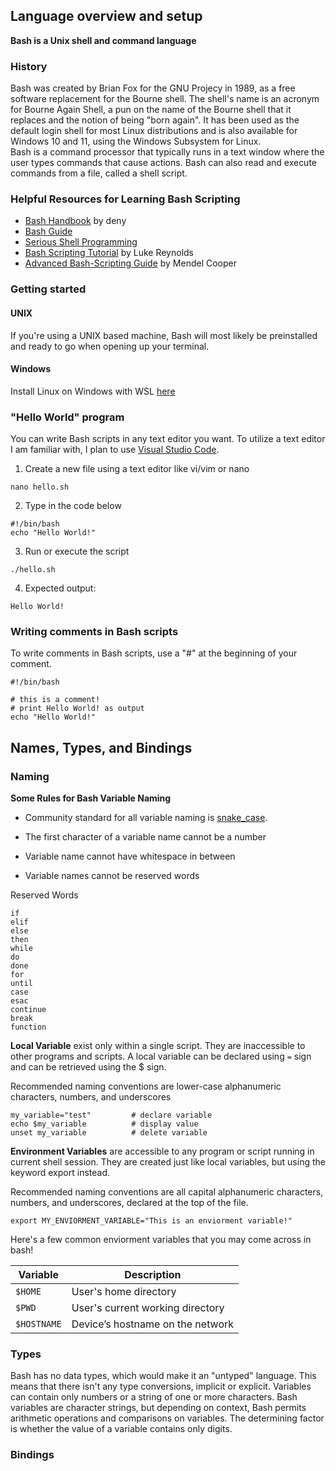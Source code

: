 
## Language overview and setup
**Bash is a Unix shell and command language**

### History

Bash was created by Brian Fox for the GNU Projecy in 1989, as a free software replacement for the Bourne shell. The shell's name is an acronym for Bourne Again Shell, a pun on the name of the Bourne shell that it replaces and the notion of being "born again". It has been used as the default login shell for most Linux distributions and is also available for Windows 10 and 11, using the Windows Subsystem for Linux. \
Bash is a command processor that typically runs in a text window where the user types commands that cause actions. Bash can also read and execute commands from a file, called a shell script.

### Helpful Resources for Learning Bash Scripting
- [Bash Handbook](https://github.com/denysdovhan/bash-handbook) by deny
- [Bash Guide](https://mywiki.wooledge.org/BashGuide)
- [Serious Shell Programming](https://freebsdfrau.gitbook.io/serious-shell-programming/acknowledgements)
- [Bash Scripting Tutorial](https://linuxconfig.org/bash-scripting-tutorial) by Luke Reynolds
- [Advanced Bash-Scripting Guide](https://tldp.org/LDP/abs/html/) by Mendel Cooper

### Getting started

#### UNIX
If you're using a UNIX based machine, Bash will most likely be preinstalled and ready to go when opening up your terminal. 

#### Windows
Install Linux on Windows with WSL [here](https://learn.microsoft.com/en-us/windows/wsl/install) 

### "Hello World" program
You can write Bash scripts in any text editor you want. To utilize a text editor I am familiar with, I plan to use [Visual Studio Code](https://code.visualstudio.com/). 
1. Create a new file using a text editor like vi/vim or nano
```
nano hello.sh
```
2. Type in the code below
```
#!/bin/bash
echo "Hello World!"
```
3. Run or execute the script
```
./hello.sh
```
4. Expected output:
```
Hello World!
```

### Writing comments in Bash scripts
To write comments in Bash scripts, use a "#" at the beginning of your comment. 
```
#!/bin/bash

# this is a comment!
# print Hello World! as output
echo "Hello World!"
```


## Names, Types, and Bindings

### Naming

**Some Rules for Bash Variable Naming**

- Community standard for all variable naming is [snake_case](https://en.wikipedia.org/wiki/Snake_case).

- The first character of a variable name cannot be a number

- Variable name cannot have whitespace in between

- Variable names cannot be reserved words

Reserved Words
```
if
elif
else
then
while
do
done
for
until
case
esac
continue 
break
function
```

**Local Variable** exist only within a single script. They are inaccessible to other programs and scripts. A local variable can be declared using `=` sign and can be retrieved using the $ sign.

Recommended naming conventions are lower-case alphanumeric characters, numbers, and underscores

```
my_variable="test"         # declare variable
echo $my_variable          # display value
unset my_variable          # delete variable
```

**Environment Variables** are accessible to any program or script running in current shell session. They are created just like local variables, but using the keyword export instead.

Recommended naming conventions are all capital alphanumeric characters, numbers, and underscores, declared at the top of the file. 

```
export MY_ENVIORMENT_VARIABLE="This is an enviorment variable!"
```

Here's a few common enviorment variables that you may come across in bash!

| Variable       | Description                       |
| -------------- | --------------------------------- |
| `$HOME`        | User's home directory             |
| `$PWD`         | User's current working directory  |
| `$HOSTNAME`    | Device’s hostname on the network  |

### Types

Bash has no data types, which would make it an "untyped" language. This means that there isn't any type conversions, implicit or explicit. Variables can contain only numbers or a string of one or more characters. Bash variables are character strings, but depending on context, Bash permits arithmetic operations and comparisons on variables. The determining factor is whether the value of a variable contains only digits.

### Bindings